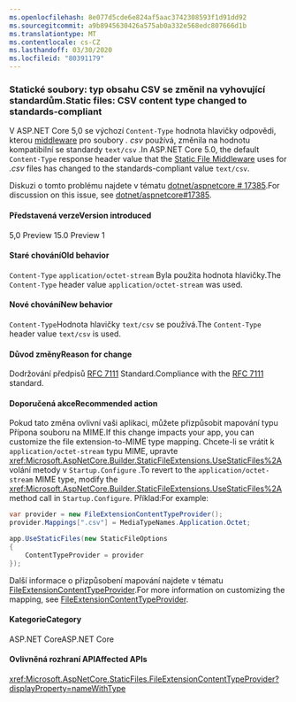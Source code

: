 ```yaml
---
ms.openlocfilehash: 8e077d5cde6e824af5aac3742308593f1d91dd92
ms.sourcegitcommit: a9b8945630426a575ab0a332e568edc807666d1b
ms.translationtype: MT
ms.contentlocale: cs-CZ
ms.lasthandoff: 03/30/2020
ms.locfileid: "80391179"
---
```

### <a name="static-files-csv-content-type-changed-to-standards-compliant"></a><span data-ttu-id="4e2e3-101">Statické soubory: typ obsahu CSV se změnil na vyhovující standardům.</span><span class="sxs-lookup"><span data-stu-id="4e2e3-101">Static files: CSV content type changed to standards-compliant</span></span>

<span data-ttu-id="4e2e3-102">V ASP.NET Core 5,0 se výchozí `Content-Type` hodnota hlavičky odpovědi, kterou [middleware](/aspnet/core/fundamentals/static-files) pro soubory *. csv* používá, změnila na hodnotu kompatibilní se standardy `text/csv` .</span><span class="sxs-lookup"><span data-stu-id="4e2e3-102">In ASP.NET Core 5.0, the default `Content-Type` response header value that the [Static File Middleware](/aspnet/core/fundamentals/static-files) uses for *.csv* files has changed to the standards-compliant value `text/csv`.</span></span>

<span data-ttu-id="4e2e3-103">Diskuzi o tomto problému najdete v tématu [dotnet/aspnetcore # 17385](https://github.com/dotnet/AspNetCore/issues/17385).</span><span class="sxs-lookup"><span data-stu-id="4e2e3-103">For discussion on this issue, see [dotnet/aspnetcore#17385](https://github.com/dotnet/AspNetCore/issues/17385).</span></span>

#### <a name="version-introduced"></a><span data-ttu-id="4e2e3-104">Představená verze</span><span class="sxs-lookup"><span data-stu-id="4e2e3-104">Version introduced</span></span>

<span data-ttu-id="4e2e3-105">5,0 Preview 1</span><span class="sxs-lookup"><span data-stu-id="4e2e3-105">5.0 Preview 1</span></span>

#### <a name="old-behavior"></a><span data-ttu-id="4e2e3-106">Staré chování</span><span class="sxs-lookup"><span data-stu-id="4e2e3-106">Old behavior</span></span>

<span data-ttu-id="4e2e3-107">`Content-Type` `application/octet-stream` Byla použita hodnota hlavičky.</span><span class="sxs-lookup"><span data-stu-id="4e2e3-107">The `Content-Type` header value `application/octet-stream` was used.</span></span>

#### <a name="new-behavior"></a><span data-ttu-id="4e2e3-108">Nové chování</span><span class="sxs-lookup"><span data-stu-id="4e2e3-108">New behavior</span></span>

<span data-ttu-id="4e2e3-109">`Content-Type`Hodnota hlavičky `text/csv` se používá.</span><span class="sxs-lookup"><span data-stu-id="4e2e3-109">The `Content-Type` header value `text/csv` is used.</span></span>

#### <a name="reason-for-change"></a><span data-ttu-id="4e2e3-110">Důvod změny</span><span class="sxs-lookup"><span data-stu-id="4e2e3-110">Reason for change</span></span>

<span data-ttu-id="4e2e3-111">Dodržování předpisů [RFC 7111](https://tools.ietf.org/html/rfc7111#section-5.1) Standard.</span><span class="sxs-lookup"><span data-stu-id="4e2e3-111">Compliance with the [RFC 7111](https://tools.ietf.org/html/rfc7111#section-5.1) standard.</span></span>

#### <a name="recommended-action"></a><span data-ttu-id="4e2e3-112">Doporučená akce</span><span class="sxs-lookup"><span data-stu-id="4e2e3-112">Recommended action</span></span>

<span data-ttu-id="4e2e3-113">Pokud tato změna ovlivní vaši aplikaci, můžete přizpůsobit mapování typu Přípona souboru na MIME.</span><span class="sxs-lookup"><span data-stu-id="4e2e3-113">If this change impacts your app, you can customize the file extension-to-MIME type mapping.</span></span> <span data-ttu-id="4e2e3-114">Chcete-li se vrátit k `application/octet-stream` typu MIME, upravte <xref:Microsoft.AspNetCore.Builder.StaticFileExtensions.UseStaticFiles%2A> volání metody v `Startup.Configure` .</span><span class="sxs-lookup"><span data-stu-id="4e2e3-114">To revert to the `application/octet-stream` MIME type, modify the <xref:Microsoft.AspNetCore.Builder.StaticFileExtensions.UseStaticFiles%2A> method call in `Startup.Configure`.</span></span> <span data-ttu-id="4e2e3-115">Příklad:</span><span class="sxs-lookup"><span data-stu-id="4e2e3-115">For example:</span></span>

```csharp
var provider = new FileExtensionContentTypeProvider();
provider.Mappings[".csv"] = MediaTypeNames.Application.Octet;

app.UseStaticFiles(new StaticFileOptions
{
    ContentTypeProvider = provider
});
```

<span data-ttu-id="4e2e3-116">Další informace o přizpůsobení mapování najdete v tématu [FileExtensionContentTypeProvider](/aspnet/core/fundamentals/static-files#fileextensioncontenttypeprovider).</span><span class="sxs-lookup"><span data-stu-id="4e2e3-116">For more information on customizing the mapping, see [FileExtensionContentTypeProvider](/aspnet/core/fundamentals/static-files#fileextensioncontenttypeprovider).</span></span>

#### <a name="category"></a><span data-ttu-id="4e2e3-117">Kategorie</span><span class="sxs-lookup"><span data-stu-id="4e2e3-117">Category</span></span>

<span data-ttu-id="4e2e3-118">ASP.NET Core</span><span class="sxs-lookup"><span data-stu-id="4e2e3-118">ASP.NET Core</span></span>

#### <a name="affected-apis"></a><span data-ttu-id="4e2e3-119">Ovlivněná rozhraní API</span><span class="sxs-lookup"><span data-stu-id="4e2e3-119">Affected APIs</span></span>

<xref:Microsoft.AspNetCore.StaticFiles.FileExtensionContentTypeProvider?displayProperty=nameWithType>

<!--

#### Affected APIs

`T:Microsoft.AspNetCore.StaticFiles.FileExtensionContentTypeProvider`

-->
